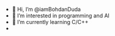 - 👋 Hi, I’m @iamBohdanDuda
- 👀 I’m interested in programming and AI
- 🌱 I’m currently learning C/C++
- 
<!---
iamBohdanDuda/iamBohdanDuda is a ✨ special ✨ repository because its `README.md` (this file) appears on your GitHub profile.
You can click the Preview link to take a look at your changes.
--->
